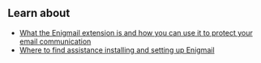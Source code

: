 ## Learn about
 - [What the Enigmail extension is and how you can use it to protect your email communication](en/topics/tool-3-enigmail/0-getting-started/3-1-learn.md)
 - [Where to find assistance installing and setting up Enigmail](en/topics/tool-3-enigmail/0-getting-started/3-2-learn.md)
